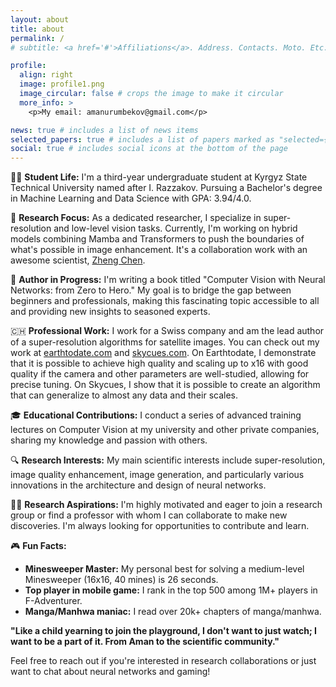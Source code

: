 ```yaml
---
layout: about
title: about
permalink: /
# subtitle: <a href='#'>Affiliations</a>. Address. Contacts. Moto. Etc.

profile:
  align: right
  image: profile1.png
  image_circular: false # crops the image to make it circular
  more_info: >
    <p>My email: amanurumbekov@gmail.com</p>

news: true # includes a list of news items
selected_papers: true # includes a list of papers marked as "selected={true}"
social: true # includes social icons at the bottom of the page
---
```


👨‍🎓 **Student Life:**
I'm a third-year undergraduate student at Kyrgyz State Technical University named after I. Razzakov. Pursuing a Bachelor's degree in Machine Learning and Data Science with GPA: 3.94/4.0.

🔬 **Research Focus:**
As a dedicated researcher, I specialize in super-resolution and low-level vision tasks. Currently, I'm working on hybrid models combining Mamba and Transformers to push the boundaries of what's possible in image enhancement. It's a collaboration work with an awesome scientist, [Zheng Chen](https://zhengchen1999.github.io/).

📘 **Author in Progress:**
I'm writing a book titled "Computer Vision with Neural Networks: from Zero to Hero." My goal is to bridge the gap between beginners and professionals, making this fascinating topic accessible to all and providing new insights to seasoned experts.

🇨🇭 **Professional Work:**
I work for a Swiss company and am the lead author of a super-resolution algorithms for satellite images. You can check out my work at [earthtodate.com](https://earthtodate.com) and [skycues.com](https://skycues.com/). On Earthtodate, I demonstrate that it is possible to achieve high quality and scaling up to x16 with good quality if the camera and other parameters are well-studied, allowing for precise tuning. On Skycues, I show that it is possible to create an algorithm that can generalize to almost any data and their scales.

🎓 **Educational Contributions:**
I conduct a series of advanced training lectures on Computer Vision at my university and other private companies, sharing my knowledge and passion with others.

🔍 **Research Interests:**
My main scientific interests include super-resolution, image quality enhancement, image generation, and particularly various innovations in the architecture and design of neural networks.

👨‍🔬 **Research Aspirations:**
I'm highly motivated and eager to join a research group or find a professor with whom I can collaborate to make new discoveries. I'm always looking for opportunities to contribute and learn.

🎮 **Fun Facts:**

- **Minesweeper Master:** My personal best for solving a medium-level Minesweeper (16x16, 40 mines) is 26 seconds.
- **Top player in mobile game:** I rank in the top 500 among 1M+ players in F-Adventurer.
- **Manga/Manhwa maniac:** I read over 20k+ chapters of manga/manhwa.

**"Like a child yearning to join the playground, I don't want to just watch; I want to be a part of it. From Aman to the scientific community."**

Feel free to reach out if you're interested in research collaborations or just want to chat about neural networks and gaming!
